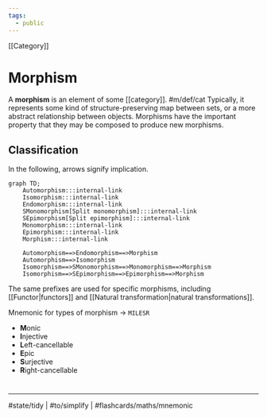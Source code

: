 ```yaml
---
tags:
  - public
---
```

[[Category]]
# Morphism

A **morphism** is an element of some [[category]]. #m/def/cat 
Typically, it represents some kind of structure-preserving map between sets,
or a more abstract relationship between objects.
Morphisms have the important property that they may be composed to produce new morphisms.

## Classification

In the following, arrows signify implication.

```mermaid
graph TD;
    Automorphism:::internal-link
    Isomorphism:::internal-link
    Endomorphism:::internal-link
    SMonomorphism[Split monomorphism]:::internal-link
    SEpimorphism[Split epimorphism]:::internal-link
    Monomorphism:::internal-link
    Epimorphism:::internal-link
    Morphism:::internal-link

    Automorphism==>Endomorphism==>Morphism
    Automorphism==>Isomorphism
    Isomorphism==>SMonomorphism==>Monomorphism==>Morphism
    Isomorphism==>SEpimorphism==>Epimorphism==>Morphism
```


The same prefixes are used for specific morphisms, including [[Functor|functors]] and [[Natural transformation|natural transformations]].

Mnemonic for types of morphism
→
`MILESR`
- **M**onic
- **I**njective
- **L**eft-cancellable 
- **E**pic
- **S**urjective
- **R**ight-cancellable
<!--SR:!2024-02-25,210,190-->



#
---
#state/tidy | #to/simplify | #flashcards/maths/mnemonic 
